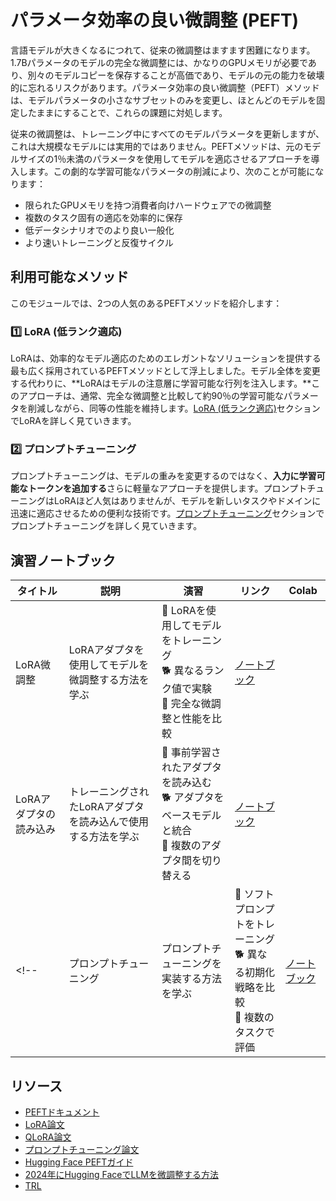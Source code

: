 # パラメータ効率の良い微調整 (PEFT)

言語モデルが大きくなるにつれて、従来の微調整はますます困難になります。1.7Bパラメータのモデルの完全な微調整には、かなりのGPUメモリが必要であり、別々のモデルコピーを保存することが高価であり、モデルの元の能力を破壊的に忘れるリスクがあります。パラメータ効率の良い微調整（PEFT）メソッドは、モデルパラメータの小さなサブセットのみを変更し、ほとんどのモデルを固定したままにすることで、これらの課題に対処します。

従来の微調整は、トレーニング中にすべてのモデルパラメータを更新しますが、これは大規模なモデルには実用的ではありません。PEFTメソッドは、元のモデルサイズの1％未満のパラメータを使用してモデルを適応させるアプローチを導入します。この劇的な学習可能なパラメータの削減により、次のことが可能になります：

- 限られたGPUメモリを持つ消費者向けハードウェアでの微調整
- 複数のタスク固有の適応を効率的に保存
- 低データシナリオでのより良い一般化
- より速いトレーニングと反復サイクル

## 利用可能なメソッド

このモジュールでは、2つの人気のあるPEFTメソッドを紹介します：

### 1️⃣ LoRA (低ランク適応)

LoRAは、効率的なモデル適応のためのエレガントなソリューションを提供する最も広く採用されているPEFTメソッドとして浮上しました。モデル全体を変更する代わりに、**LoRAはモデルの注意層に学習可能な行列を注入します。**このアプローチは、通常、完全な微調整と比較して約90％の学習可能なパラメータを削減しながら、同等の性能を維持します。[LoRA (低ランク適応)](./lora_adapters.md)セクションでLoRAを詳しく見ていきます。
 
### 2️⃣ プロンプトチューニング

プロンプトチューニングは、モデルの重みを変更するのではなく、**入力に学習可能なトークンを追加する**さらに軽量なアプローチを提供します。プロンプトチューニングはLoRAほど人気はありませんが、モデルを新しいタスクやドメインに迅速に適応させるための便利な技術です。[プロンプトチューニング](./prompt_tuning.md)セクションでプロンプトチューニングを詳しく見ていきます。

## 演習ノートブック

| タイトル | 説明 | 演習 | リンク | Colab |
|-------|-------------|----------|------|-------|
| LoRA微調整 | LoRAアダプタを使用してモデルを微調整する方法を学ぶ | 🐢 LoRAを使用してモデルをトレーニング<br>🐕 異なるランク値で実験<br>🦁 完全な微調整と性能を比較 | [ノートブック](../../../notebooks/ja/3_parameter_efficient_finetuning/finetune_sft_peft.ipynb) | <a target="_blank" href="https://colab.research.google.com/github/huggingface/smol-course/blob/main/notebooks/ja/3_parameter_efficient_finetuning//colab.research.google.com/assets/colab-badge.svg" alt="Open In Colab"/></a> |
| LoRAアダプタの読み込み | トレーニングされたLoRAアダプタを読み込んで使用する方法を学ぶ | 🐢 事前学習されたアダプタを読み込む<br>🐕 アダプタをベースモデルと統合<br>🦁 複数のアダプタ間を切り替える | [ノートブック](../../../notebooks/ja/3_parameter_efficient_finetuning/load_lora_adapter.ipynb) | <a target="_blank" href="https://colab.research.google.com/github/huggingface/smol-course/blob/main/notebooks/ja/3_parameter_efficient_finetuning//colab.research.google.com/assets/colab-badge.svg" alt="Open In Colab"/></a> |
<!-- | プロンプトチューニング | プロンプトチューニングを実装する方法を学ぶ | 🐢 ソフトプロンプトをトレーニング<br>🐕 異なる初期化戦略を比較<br>🦁 複数のタスクで評価 | [ノートブック](../../../notebooks/ja/3_parameter_efficient_finetuning/prompt_tuning_example.ipynb) | <a target="_blank" href="https://colab.research.google.com/github/huggingface/smol-course/blob/main/notebooks/ja/3_parameter_efficient_finetuning/prompt_tuning_example.ipynb"><img src="https://colab.research.google.com/assets/colab-badge.svg" alt="Open In Colab"/></a> | -->

## リソース
- [PEFTドキュメント](https://huggingface.co/docs/peft)
- [LoRA論文](https://arxiv.org/abs/2106.09685)
- [QLoRA論文](https://arxiv.org/abs/2305.14314)
- [プロンプトチューニング論文](https://arxiv.org/abs/2104.08691)
- [Hugging Face PEFTガイド](https://huggingface.co/blog/peft)
- [2024年にHugging FaceでLLMを微調整する方法](https://www.philschmid.de/fine-tune-llms-in-2024-with-trl) 
- [TRL](https://huggingface.co/docs/trl/index)
